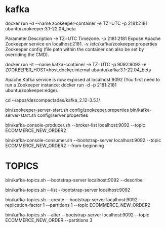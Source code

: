 # kafka

docker run -d --name zookeeper-container -e TZ=UTC -p 2181:2181 ubuntu/zookeeper:3.1-22.04_beta

Parameter	    Description
-e TZ=UTC	    Timezone.
-p 2181:2181	Expose Apache Zookeeper service on localhost:2181.
-v /etc/kafka/zookeeper.properties	Zookeeper config (file path within the container can also be set by overriding the CMD).

docker run -it --name kafka-container -e TZ=UTC -p 9092:9092 -e ZOOKEEPER_HOST=host.docker.internal ubuntu/kafka:3.1-22.04_beta

Apache Kafka service is now exposed at localhost:9092 (You first need to run a Zookeeper instance: docker run -d -p 2181:2181 ubuntu/zookeeper:edge).

cd ~/apps/descompactadas/kafka_2.12-3.5.1/

  bin/zookeeper-server-start.sh config/zookeeper.properties 
  bin/kafka-server-start.sh config/server.properties 


  
  bin/kafka-console-producer.sh --broker-list localhost:9092 --topic ECOMMERCE_NEW_ORDER2

bin/kafka-console-consumer.sh --bootstrap-server localhost:9092 --topic ECOMMERCE_NEW_ORDER2 --from-beginning

# TOPICS
bin/kafka-topics.sh --bootstrap-server localhost:9092 --describe

bin/kafka-topics.sh --list --bootstrap-server localhost:9092

bin/kafka-topics.sh --create --bootstrap-server localhost:9092 --replication-factor 1 --partitions 1 --topic ECOMMERCE_NEW_ORDER2

bin/kafka-topics.sh --alter --bootstrap-server localhost:9092 --topic ECOMMERCE_NEW_ORDER --partitions 3